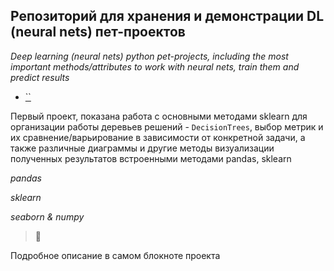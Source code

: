 ## Репозиторий для хранения и демонстрации DL (neural nets) пет-проектов 
*Deep learning (neural nets) python pet-projects, including the most important methods/attributes to work with neural nets, train them and predict results*
- [``]() 

Первый проект, показана работа с основными методами sklearn для организации работы деревьев решений - `DecisionTrees`, выбор метрик и их сравнение/варьирование в зависимости от конкретной задачи, а также различные диаграммы и другие методы визуализации полученных результатов встроенными методами pandas, sklearn

*pandas* 
>

*sklearn* 
>

*seaborn & numpy* 
>🦎

Подробное описание в самом блокноте проекта
